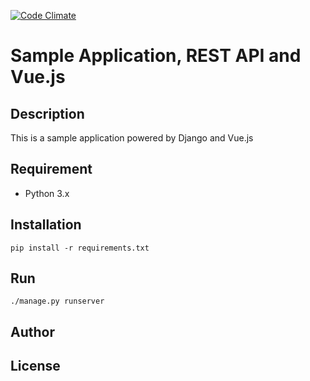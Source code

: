 [![Code Climate](https://codeclimate.com/github/narikin/rest_api_app/badges/gpa.svg)](https://codeclimate.com/github/narikin/rest_api_app)

Sample Application, REST API and Vue.js
====

## Description
This is a sample application powered by Django and Vue.js


## Requirement
- Python 3.x


## Installation
```
pip install -r requirements.txt
```


## Run
```
./manage.py runserver
```


## Author


## License
